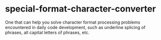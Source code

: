 # special-format-character-converter
One that can help you solve character format processing problems encountered in daily code development, such as underline splicing of phrases, all capital letters of phrases, etc.
